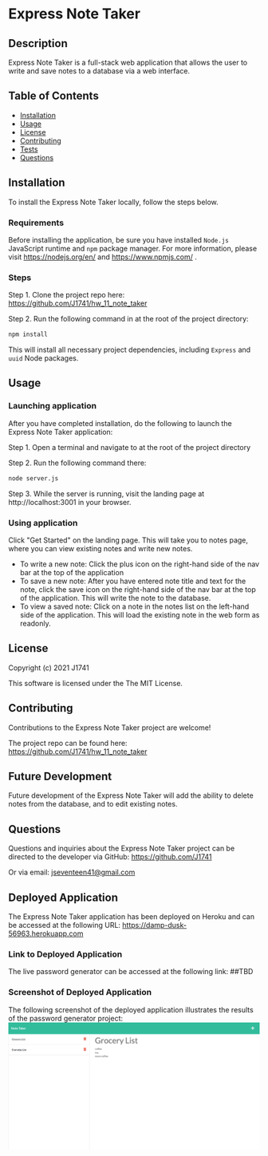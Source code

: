 # Express Note Taker
## Description
Express Note Taker is a full-stack web application that allows the user to write and save notes to a database via a web interface.

## Table of Contents
- [Installation](#installation)
- [Usage](#usage)
- [License](#license)
- [Contributing](#contributing)
- [Tests](#tests)
- [Questions](#questions)

## Installation
To install the Express Note Taker locally, follow the steps below.

### Requirements
Before installing the application, be sure you have installed `Node.js` JavaScript runtime and `npm` package manager. For more information, please visit https://nodejs.org/en/ and https://www.npmjs.com/ .

### Steps
Step 1. Clone the project repo here: https://github.com/J1741/hw_11_note_taker

Step 2. Run the following command in at the root of the project directory:
```sh
npm install
```

This will install all necessary project dependencies, including `Express` and `uuid` Node packages.

## Usage
### Launching application
After you have completed installation, do the following to launch the Express Note Taker application:

Step 1. Open a terminal and navigate to at the root of the project directory

Step 2. Run the following command there:
```sh
node server.js
```

Step 3. While the server is running, visit the landing page at http://localhost:3001 in your browser.

### Using application
Click "Get Started" on the landing page. This will take you to notes page, where you can view existing notes and write new notes. 

- To write a new note: Click the plus icon on the right-hand side of the nav bar at the top of the application
- To save a new note: After you have entered note title and text for the note, click the save icon on the right-hand side of the nav bar at the top of the application. This will write the note to the database. 
- To view a saved note: Click on a note in the notes list on the left-hand side of the application. This will load the existing note in the web form as readonly. 

## License
Copyright (c) 2021 J1741

This software is licensed under the The MIT License.

## Contributing
Contributions to the Express Note Taker project are welcome!

The project repo can be found here: https://github.com/J1741/hw_11_note_taker

## Future Development
Future development of the Express Note Taker will add the ability to delete notes from the database, and to edit existing notes.

## Questions
Questions and inquiries about the Express Note Taker project can be directed to the developer via GitHub: https://github.com/J1741

Or via email: jseventeen41@gmail.com

## Deployed Application
The Express Note Taker application has been deployed on Heroku and can be accessed at the following URL:
https://damp-dusk-56963.herokuapp.com

### Link to Deployed Application
The live password generator can be accessed at the following link: ##TBD

### Screenshot of Deployed Application
The following screenshot of the deployed application illustrates the results of the password generator project: 
![Alt text](./screenshot.png?raw=true "Screenshot Of Express Note Taker")
